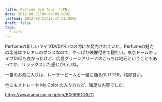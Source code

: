 ```yaml
---
title: Perfume 3rd Tour 「JPN」
date: 2012-08-21T00:00:00.000Z
lastmod: 2012-08-21T15:17:51.000Z
draft: false
tags:
  - Life
---
```


Perfumeの新しいライブDVDがいつの間にか発売されていた。Perfumeの魅力の半分はキレキレのダンスなので、やっぱり映像付きで観たい。東京ドームのライブDVDも良かったけど、広島グリーンアリーナのこっちは地元ということもあってか、リラックスした感じがいいね。

一番のお気に入りは、レーザービームと一緒に踊るGLITTER。格好良い。

他にもメドレーや My Color の入り方など、満足な内容でした。

<https://www.amazon.co.jp/dp/B008BDQ6ZG>

